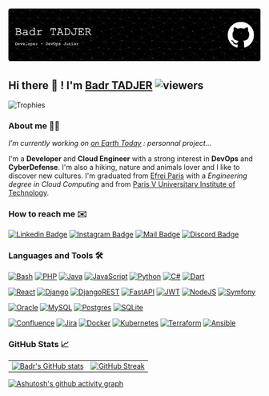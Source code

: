 # ![Header](./assets/github-header-image.png) #

## Hi there 👋 ! I'm [Badr TADJER](https://www.tadjerbadr.dev) ![viewers](https://komarev.com/ghpvc/?username=ImBadr&base=543&color=orange) ##

![Trophies](https://github-trophies.vercel.app/?username=ImBadr&theme=juicyfresh&title=MultiLanguage,LongTimeUser,Repositories,Commits,Followers,Stars)

### About me 🙋‍♂️ ###

_I’m currently working on [on Earth Today](https://www.tadjerbadr.dev/onearthtoday) : personnal project..._

I'm a **Developer** and **Cloud Engineer** with a strong interest in **DevOps** and **CyberDefense**.
I'm also a hiking, nature and animals lover and I like to discover new cultures.
I'm graduated from [Efrei Paris](https://www.efrei.fr) with a _Engineering degree in Cloud Computing_ and from [Paris V Universitary Institute of Technology](https://www.iut.parisdescartes.fr).

### How to reach me ✉️ ###

[![Linkedin Badge](https://img.shields.io/badge/LinkedIn-blue?style=flat-square&logo=Linkedin&logoColor=&link=https://www.linkedin.com/in/badr-tadjer/)](https://www.linkedin.com/in/badr-tadjer/)
[![Instagram Badge](https://img.shields.io/badge/Instagram-purple?style=flat-square&logo=instagram&logoColor=white&link=https://www.instagram.com/badr.tdj/)](https://www.instagram.com/badr.tdj/)
[![Mail Badge](https://img.shields.io/badge/Gmail-D74C41?style=flat-square&logo=gmail&logoColor=white&link=mailto:tadjer.badr@gmail.com)](mailto:tadjer.badr@gmail.com)
[![Discord Badge](https://img.shields.io/badge/Discord-7289da?style=flat-square&logo=discord&logoColor=white&link=https://www.discordapp.com/users/493742957317324832)](https://www.discordapp.com/users/493742957317324832)

### Languages and Tools 🛠️ ###

[![Bash](https://img.shields.io/badge/bash-%23121011.svg?style=for-the-badge&logo=gnu-bash&logoColor=white)](https://img.shields.io/)
[![PHP](https://img.shields.io/badge/php-%23777BB4.svg?style=for-the-badge&logo=php&logoColor=white)](https://img.shields.io/)
[![Java](https://img.shields.io/badge/java-%23ED8B00.svg?style=for-the-badge&logo=openjdk&logoColor=white)](https://img.shields.io/)
[![JavaScript](https://img.shields.io/badge/javascript-%23323330.svg?style=for-the-badge&logo=javascript&logoColor=%23F7DF1E)](https://img.shields.io/)
[![Python](https://img.shields.io/badge/python-3670A0?style=for-the-badge&logo=python&logoColor=ffdd54)](https://img.shields.io/)
[![C#](https://img.shields.io/badge/c%23-%23239120.svg?style=for-the-badge&logo=csharp&logoColor=white)](https://img.shields.io/)
[![Dart](https://img.shields.io/badge/dart-%230175C2.svg?style=for-the-badge&logo=dart&logoColor=white)](https://img.shields.io/)

[![React](https://img.shields.io/badge/react-%2320232a.svg?style=for-the-badge&logo=react&logoColor=%2361DAFB)](https://img.shields.io/)
[![Django](https://img.shields.io/badge/django-%23092E20.svg?style=for-the-badge&logo=django&logoColor=white)](https://img.shields.io/)
[![DjangoREST](https://img.shields.io/badge/DJANGO-REST_FRAMEWORK-ff1709?style=for-the-badge&logo=django&logoColor=white&color=ff1709&labelColor=gray)](https://img.shields.io/)
[![FastAPI](https://img.shields.io/badge/FastAPI-005571?style=for-the-badge&logo=fastapi)](https://img.shields.io/)
[![JWT](https://img.shields.io/badge/JWT-black?style=for-the-badge&logo=JSON%20web%20tokens)](https://img.shields.io/)
[![NodeJS](https://img.shields.io/badge/node.js-6DA55F?style=for-the-badge&logo=node.js&logoColor=white)](https://img.shields.io/)
[![Symfony](https://img.shields.io/badge/symfony-%23000000.svg?style=for-the-badge&logo=symfony&logoColor=white)](https://img.shields.io/)

[![Oracle](https://img.shields.io/badge/Oracle_SQL-F80000?style=for-the-badge&logo=oracle&logoColor=white)](https://img.shields.io/)
[![MySQL](https://img.shields.io/badge/mysql-%2300f.svg?style=for-the-badge&logo=mysql&logoColor=white)](https://img.shields.io/)
[![Postgres](https://img.shields.io/badge/postgres-%23316192.svg?style=for-the-badge&logo=postgresql&logoColor=white)](https://img.shields.io/)
[![SQLite](https://img.shields.io/badge/sqlite-%2307405e.svg?style=for-the-badge&logo=sqlite&logoColor=white)](https://img.shields.io/)

[![Confluence](https://img.shields.io/badge/confluence-%23172BF4.svg?style=for-the-badge&logo=confluence&logoColor=white)](https://img.shields.io/)
[![Jira](https://img.shields.io/badge/jira-%230A0FFF.svg?style=for-the-badge&logo=jira&logoColor=white)](https://img.shields.io/)
[![Docker](https://img.shields.io/badge/docker-%230db7ed.svg?style=for-the-badge&logo=docker&logoColor=white)](https://img.shields.io/)
[![Kubernetes](https://img.shields.io/badge/kubernetes-%23326ce5.svg?style=for-the-badge&logo=kubernetes&logoColor=white)](https://img.shields.io/)
[![Terraform](https://img.shields.io/badge/terraform-%235835CC.svg?style=for-the-badge&logo=terraform&logoColor=white)](https://img.shields.io/)
[![Ansible](https://img.shields.io/badge/ansible-%231A1918.svg?style=for-the-badge&logo=ansible&logoColor=white)](https://img.shields.io/)

### GitHub Stats 📈 ###

|     |     |
| :-: | :-: |
| [![Badr's GitHub stats](https://github-readme-stats.vercel.app/api?username=ImBadr&show_icons=true&theme=vision-friendly-dark&border_radius=30&count_private=true&include_all_commits=true&hide=contribs,issues)](https://github.com/anuraghazra/github-readme-stats) | [![GitHub Streak](https://github-readme-streak-stats.herokuapp.com/?user=ImBadr&theme=highcontrast&border_radius=30&date_format=j%2Fn%5B%2FY%5D&mode=weekly&card_width=700)](https://git.io/streak-stats)       |

[![Ashutosh's github activity graph](https://github-readme-activity-graph.vercel.app/graph?username=ImBadr&custom_title=ImBadr's%20Contributions&hide_border=true&theme=high-contrast)](https://github.com/ashutosh00710/github-readme-activity-graph)
